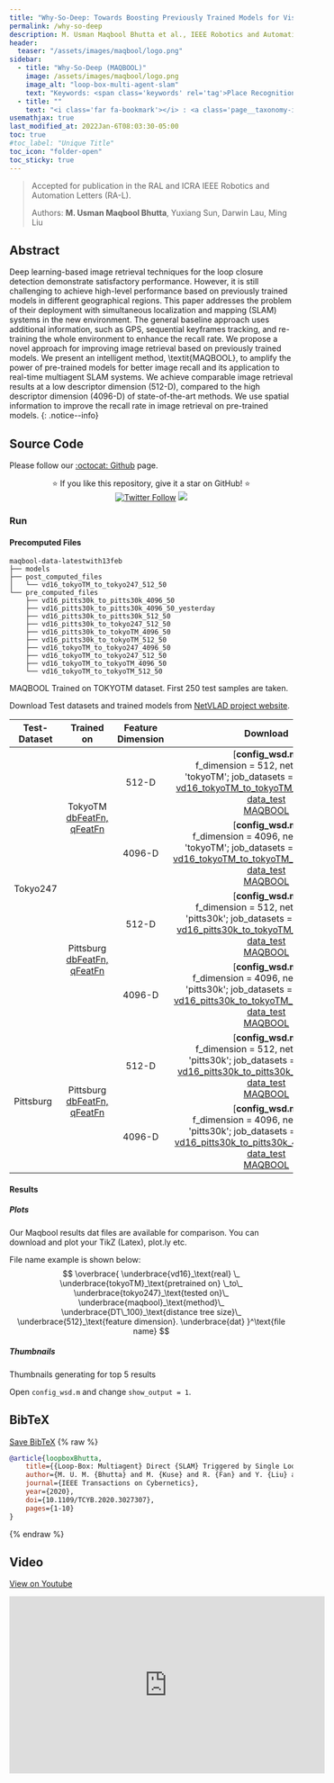 ```yaml
---
title: "Why-So-Deep: Towards Boosting Previously Trained Models for Visual Place Recognition"
permalink: /why-so-deep
description: M. Usman Maqbool Bhutta et al., IEEE Robotics and Automation Letters (RA-L), 2022.
header:
  teaser: "/assets/images/maqbool/logo.png"
sidebar:
  - title: "Why-So-Deep (MAQBOOL)"
    image: /assets/images/maqbool/logo.png
    image_alt: "loop-box-multi-agent-slam"
    text: "Keywords: <span class='keywords' rel='tag'>Place Recognition</span> <span class='keywords' rel='tag'>Image Retrieval</span>" 
  - title: ""
    text: "<i class='far fa-bookmark'></i> : <a class='page__taxonomy-item ' href='#'><i class='fas fa-file-pdf' aria-hidden='true'></i> arXiv</a> <a class='page__taxonomy-item ' href='#video'><i class='fab fa-youtube'></i> Video</a> <a class='page__taxonomy-item ' href='#bibtex'><i class='fas fa-file-alt'></i> BibTeX</a>"  
usemathjax: true
last_modified_at: 2022Jan-6T08:03:30-05:00
toc: true
#toc_label: "Unique Title"
toc_icon: "folder-open" 
toc_sticky: true
---
```


> Accepted for publication in the RAL and ICRA IEEE Robotics and Automation Letters (RA-L).
>
> Authors: **M. Usman Maqbool Bhutta**, Yuxiang Sun, Darwin Lau, Ming Liu

## Abstract 

Deep learning-based image retrieval techniques for the loop closure detection demonstrate satisfactory performance. However, it is still challenging to achieve high-level performance based on previously trained models in different geographical regions. This paper addresses the problem of their deployment with simultaneous localization and mapping (SLAM) systems in the new environment. The general baseline approach uses additional information, such as GPS, sequential keyframes tracking, and re-training the whole environment to enhance the recall rate. We propose a novel approach for improving image retrieval based on previously trained models. We present an intelligent method, \textit{MAQBOOL}, to amplify the power of pre-trained models for better image recall and its application to real-time multiagent SLAM systems. We achieve comparable image retrieval results at a low descriptor dimension (512-D), compared to the high descriptor dimension (4096-D) of state-of-the-art methods. We use spatial information to improve the recall rate in image retrieval on pre-trained models.
{: .notice--info}


## Source Code

 Please follow our [:octocat: Github](https://github.com/usmanmaqbool/why-so-deep) page.
<p align="center">
  ⭐️ If you like this repository, give it a star on GitHub! ⭐️
  <br>
  <a href="https://twitter.com/MUsmanMBhutta"><img src="https://img.shields.io/twitter/follow/MUsmanMBhutta.svg?style=social" alt="Twitter Follow" /></a>
  <a href="#license"><img src="https://img.shields.io/github/license/sourcerer-io/hall-of-fame.svg?colorB=ff0000"></a>
</p>

### Run

#### Precomputed Files

```
maqbool-data-latestwith13feb
├── models
├── post_computed_files
│   └── vd16_tokyoTM_to_tokyo247_512_50
└── pre_computed_files
    ├── vd16_pitts30k_to_pitts30k_4096_50
    ├── vd16_pitts30k_to_pitts30k_4096_50_yesterday
    ├── vd16_pitts30k_to_pitts30k_512_50
    ├── vd16_pitts30k_to_tokyo247_512_50
    ├── vd16_pitts30k_to_tokyoTM_4096_50
    ├── vd16_pitts30k_to_tokyoTM_512_50
    ├── vd16_tokyoTM_to_tokyo247_4096_50
    ├── vd16_tokyoTM_to_tokyo247_512_50
    ├── vd16_tokyoTM_to_tokyoTM_4096_50
    └── vd16_tokyoTM_to_tokyoTM_512_50
```


MAQBOOL Trained on TOKYOTM dataset. First 250 test samples are taken.

Download Test datasets and trained models from [NetVLAD project website](https://www.di.ens.fr/willow/research/netvlad/).


<table>
    <thead>
        <tr>
            <th>Test-Dataset</th>
            <th class="text-center">Trained on</th>
            <th class="text-center">Feature Dimension</th>
            <th class="text-center">Download</th>
        </tr>
    </thead>
    <tbody>
        <tr>
            <td rowspan=4>Tokyo247 </td>
            <td rowspan=2 align="center">TokyoTM <br> <a href="https://hkustconnect-my.sharepoint.com/:f:/g/personal/mumbhutta_connect_ust_hk/EtG4Cg9wxulHlL91yv8M4jgBgiH5Gi3_wJNuYO3FsgCgQA?e=eJYJYg">dbFeatFn, qFeatFn </a> </td>
            <td align="center">512-D</td>
            <td align="center">[<span style="font-weight: bold;">config_wsd.m:</span> <br> f_dimension = 512, net_dataset = 'tokyoTM'; job_datasets = 'tokyo247';] <br> <a href="https://hkustconnect-my.sharepoint.com/:f:/g/personal/mumbhutta_connect_ust_hk/Ek_pRgVLbCRIpKO8Ja92eSgBhpCELMzZQtWMKQbj0SxaCg?e=DZ6rgz">vd16_tokyoTM_to_tokyoTM_512_mdls.mat</a> <br> <a href="https://hkustconnect-my.sharepoint.com/:f:/g/personal/mumbhutta_connect_ust_hk/EqjYAVUIL5ROhsoFaovQkYQBWEgKp3eWYE6aiJW9M7090w?e=LPIy2t">data_test</a> <br> <a href="https://hkustconnect-my.sharepoint.com/:f:/g/personal/mumbhutta_connect_ust_hk/EuFuBFc0azlFrO_XzHJtH1UBKN3uPbQwVyUN82OhEOvbKg?e=rta29b">MAQBOOL</a> </td>
        </tr>
        <tr>
            <td align="center">4096-D</td>
            <td align="center">[<span style="font-weight: bold;">config_wsd.m:</span> <br>  f_dimension = 4096, net_dataset = 'tokyoTM'; job_datasets = 'tokyo247';] <br> <a href="https://hkustconnect-my.sharepoint.com/:f:/g/personal/mumbhutta_connect_ust_hk/Ek_pRgVLbCRIpKO8Ja92eSgBhpCELMzZQtWMKQbj0SxaCg?e=DZ6rgz">vd16_tokyoTM_to_tokyoTM_4096_mdls.mat</a> <br> <a href="https://hkustconnect-my.sharepoint.com/:f:/g/personal/mumbhutta_connect_ust_hk/EqjYAVUIL5ROhsoFaovQkYQBWEgKp3eWYE6aiJW9M7090w?e=LPIy2t">data_test</a> <br> <a href="https://hkustconnect-my.sharepoint.com/:f:/g/personal/mumbhutta_connect_ust_hk/EuFuBFc0azlFrO_XzHJtH1UBKN3uPbQwVyUN82OhEOvbKg?e=rta29b">MAQBOOL</a> </td>
        </tr>
        <tr>
            <td rowspan=2 align="center">Pittsburg <br> <a href="https://hkustconnect-my.sharepoint.com/:f:/g/personal/mumbhutta_connect_ust_hk/EtG4Cg9wxulHlL91yv8M4jgBgiH5Gi3_wJNuYO3FsgCgQA?e=eJYJYg">dbFeatFn, qFeatFn </a> </td>
            <td align="center"> 512-D</td>
            <td align="center">[<span style="font-weight: bold;">config_wsd.m:</span> <br>  f_dimension = 512, net_dataset = 'pitts30k'; job_datasets = 'tokyo247';] <br> <a href="https://hkustconnect-my.sharepoint.com/:f:/g/personal/mumbhutta_connect_ust_hk/Ek_pRgVLbCRIpKO8Ja92eSgBhpCELMzZQtWMKQbj0SxaCg?e=DZ6rgz">vd16_pitts30k_to_tokyoTM_512_mdls.mat</a> <br> <a href="https://hkustconnect-my.sharepoint.com/:f:/g/personal/mumbhutta_connect_ust_hk/EqjYAVUIL5ROhsoFaovQkYQBWEgKp3eWYE6aiJW9M7090w?e=LPIy2t">data_test</a> <br> <a href="https://hkustconnect-my.sharepoint.com/:f:/g/personal/mumbhutta_connect_ust_hk/EuFuBFc0azlFrO_XzHJtH1UBKN3uPbQwVyUN82OhEOvbKg?e=rta29b">MAQBOOL</a> </td>
        </tr>
        <tr>
            <td align="center">4096-D</td>
            <td align="center">[<span style="font-weight: bold;">config_wsd.m:</span> <br>  f_dimension = 4096, net_dataset = 'pitts30k'; job_datasets = 'tokyo247';] <br> <a href="https://hkustconnect-my.sharepoint.com/:f:/g/personal/mumbhutta_connect_ust_hk/Ek_pRgVLbCRIpKO8Ja92eSgBhpCELMzZQtWMKQbj0SxaCg?e=DZ6rgz">vd16_pitts30k_to_tokyoTM_4096_mdls.mat</a> <br> <a href="https://hkustconnect-my.sharepoint.com/:f:/g/personal/mumbhutta_connect_ust_hk/EqjYAVUIL5ROhsoFaovQkYQBWEgKp3eWYE6aiJW9M7090w?e=LPIy2t">data_test</a> <br> <a href="https://hkustconnect-my.sharepoint.com/:f:/g/personal/mumbhutta_connect_ust_hk/EuFuBFc0azlFrO_XzHJtH1UBKN3uPbQwVyUN82OhEOvbKg?e=rta29b">MAQBOOL</a> </td>
        </tr>
        <tr>
            <td rowspan=2>Pittsburg  </td>
            <td rowspan=2 align="center">Pittsburg <br> <a href="https://hkustconnect-my.sharepoint.com/:f:/g/personal/mumbhutta_connect_ust_hk/EtG4Cg9wxulHlL91yv8M4jgBgiH5Gi3_wJNuYO3FsgCgQA?e=eJYJYg">dbFeatFn, qFeatFn </a> </td>
            <td align="center" >512-D</td>
            <td align="center">[<span style="font-weight: bold;">config_wsd.m:</span> <br>  f_dimension = 512, net_dataset = 'pitts30k'; job_datasets = 'pitts30k';] <br> <a href="https://hkustconnect-my.sharepoint.com/:f:/g/personal/mumbhutta_connect_ust_hk/Ek_pRgVLbCRIpKO8Ja92eSgBhpCELMzZQtWMKQbj0SxaCg?e=DZ6rgz">vd16_pitts30k_to_pitts30k_512_mdls.mat</a> <br> <a href="https://hkustconnect-my.sharepoint.com/:f:/g/personal/mumbhutta_connect_ust_hk/EqjYAVUIL5ROhsoFaovQkYQBWEgKp3eWYE6aiJW9M7090w?e=LPIy2t">data_test</a> <br> <a href="https://hkustconnect-my.sharepoint.com/:f:/g/personal/mumbhutta_connect_ust_hk/EuFuBFc0azlFrO_XzHJtH1UBKN3uPbQwVyUN82OhEOvbKg?e=rta29b">MAQBOOL</a> </td>
        </tr>
        <tr>
            <td align="center">4096-D</td>
            <td align="center">[<span style="font-weight: bold;">config_wsd.m:</span> <br>  f_dimension = 4096, net_dataset = 'pitts30k'; job_datasets = 'pitts30k';] <br> <a href="https://hkustconnect-my.sharepoint.com/:f:/g/personal/mumbhutta_connect_ust_hk/Ek_pRgVLbCRIpKO8Ja92eSgBhpCELMzZQtWMKQbj0SxaCg?e=DZ6rgz">vd16_pitts30k_to_pitts30k_4096_mdls.mat</a> <br> <a href="https://hkustconnect-my.sharepoint.com/:f:/g/personal/mumbhutta_connect_ust_hk/EqjYAVUIL5ROhsoFaovQkYQBWEgKp3eWYE6aiJW9M7090w?e=LPIy2t">data_test</a> <br> <a href="https://hkustconnect-my.sharepoint.com/:f:/g/personal/mumbhutta_connect_ust_hk/EuFuBFc0azlFrO_XzHJtH1UBKN3uPbQwVyUN82OhEOvbKg?e=rta29b">MAQBOOL</a> </td>
        </tr>
    </tbody>
</table>

#### Results

##### Plots 

Our Maqbool results dat files are available for comparison. You can download and plot your TikZ (Latex), plot.ly etc.

File name example is shown below:
$$
\overbrace{
    \underbrace{vd16}_\text{real} \_
    \underbrace{tokyoTM}_\text{pretrained on} \_to\_
    \underbrace{tokyo247}_\text{tested on}\_
    \underbrace{maqbool}_\text{method}\_
    \underbrace{DT\_100}_\text{distance tree size}\_
    \underbrace{512}_\text{feature dimension}.
    \underbrace{dat}
   }^\text{file name}
$$

##### Thumbnails

Thumbnails generating for top 5 results

Open `config_wsd.m` and change `show_output = 1`.



## BibTeX
<a class="page__taxonomy-item " href="/assets/bibtex/loop-box.bib">Save BibTeX</a>
{% raw %}
```bib
@article{loopboxBhutta,
	title={{Loop-Box: Multiagent} Direct {SLAM} Triggered by Single Loop Closure for Large-Scale Mapping}, 
	author={M. U. M. {Bhutta} and M. {Kuse} and R. {Fan} and Y. {Liu} and M. {Liu}},
	journal={IEEE Transactions on Cybernetics},
	year={2020},
	doi={10.1109/TCYB.2020.3027307},
	pages={1-10}
}
```
{% endraw %}

## Video 

<a class="page__taxonomy-item " href="https://youtu.be/Ewdo6u0u764">View on Youtube</a>
<iframe width="560" height="315" src="https://www.youtube.com/embed/Ewdo6u0u764" title="YouTube video player" frameborder="0" allow="accelerometer; autoplay; clipboard-write; encrypted-media; gyroscope; picture-in-picture" allowfullscreen></iframe>



